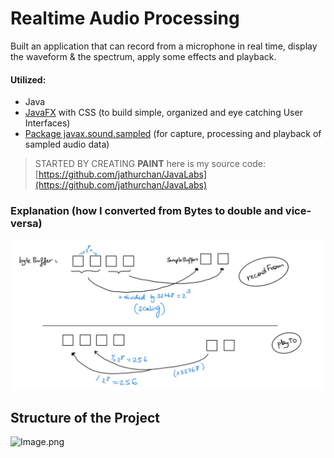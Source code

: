 # Realtime Audio Processing

Built an application that can record from a microphone in real time, display the waveform & the spectrum, apply some effects and playback.

#### Utilized:

- Java
- [JavaFX](https://openjfx.io) with CSS (to build simple, organized and eye catching User Interfaces)
- [Package javax.sound.sampled](https://docs.oracle.com/javase/8/docs/api/javax/sound/sampled/package-summary.html) (for capture, processing and playback of sampled audio data)

> STARTED BY CREATING **PAINT** here is my source code: [https://github.com/jathurchan/JavaLabs](https://github.com/jathurchan/JavaLabs)

### Explanation (how I converted from Bytes to double and vice-versa)

![Image](images/playToExplanation.jpeg)

## Structure of the Project

![Image.png](https://res.craft.do/user/full/220382df-dd92-deed-f543-c34c29908bbc/doc/67CA2D04-3732-4BB0-B3D9-EDB6B08B6FE4/8B4ADABF-611D-4331-827A-FDEBF02E7842_2/Image.png)
